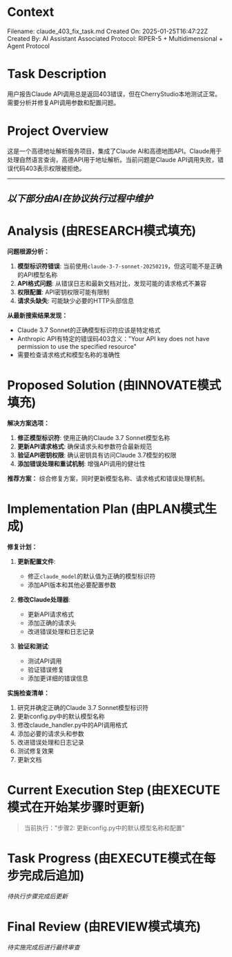# Context
Filename: claude_403_fix_task.md
Created On: 2025-01-25T16:47:22Z
Created By: AI Assistant
Associated Protocol: RIPER-5 + Multidimensional + Agent Protocol

# Task Description
用户报告Claude API调用总是返回403错误，但在CherryStudio本地测试正常。需要分析并修复API调用参数和配置问题。

# Project Overview
这是一个高德地址解析服务项目，集成了Claude AI和高德地图API。Claude用于处理自然语言查询，高德API用于地址解析。当前问题是Claude API调用失败，错误代码403表示权限被拒绝。

---
*以下部分由AI在协议执行过程中维护*
---

# Analysis (由RESEARCH模式填充)
**问题根源分析：**
1. **模型标识符错误**: 当前使用`claude-3-7-sonnet-20250219`，但这可能不是正确的API模型名称
2. **API格式问题**: 从错误日志和最新文档对比，发现可能的请求格式不兼容
3. **权限配置**: API密钥权限可能有限制
4. **请求头缺失**: 可能缺少必要的HTTP头部信息

**从最新搜索结果发现：**
- Claude 3.7 Sonnet的正确模型标识符应该是特定格式
- Anthropic API有特定的错误码403含义："Your API key does not have permission to use the specified resource"
- 需要检查请求格式和模型名称的准确性

# Proposed Solution (由INNOVATE模式填充)
**解决方案选项：**

1. **修正模型标识符**: 使用正确的Claude 3.7 Sonnet模型名称
2. **更新API请求格式**: 确保请求头和参数符合最新规范
3. **验证API密钥权限**: 确认密钥具有访问Claude 3.7模型的权限
4. **添加错误处理和重试机制**: 增强API调用的健壮性

**推荐方案：**
综合修复方案，同时更新模型名称、请求格式和错误处理机制。

# Implementation Plan (由PLAN模式生成)
**修复计划：**

1. **更新配置文件**:
   - 修正`claude_model`的默认值为正确的模型标识符
   - 添加API版本和其他必要配置参数

2. **修改Claude处理器**:
   - 更新API请求格式
   - 添加正确的请求头
   - 改进错误处理和日志记录

3. **验证和测试**:
   - 测试API调用
   - 验证错误修复
   - 添加更详细的错误信息

**实施检查清单：**
1. 研究并确定正确的Claude 3.7 Sonnet模型标识符
2. 更新config.py中的默认模型名称
3. 修改claude_handler.py中的API调用格式
4. 添加必要的请求头和参数
5. 改进错误处理和日志记录
6. 测试修复效果
7. 更新文档

# Current Execution Step (由EXECUTE模式在开始某步骤时更新)
> 当前执行："步骤2: 更新config.py中的默认模型名称和配置"

# Task Progress (由EXECUTE模式在每步完成后追加)
*待执行步骤完成后更新*

# Final Review (由REVIEW模式填充)
*待实施完成后进行最终审查*